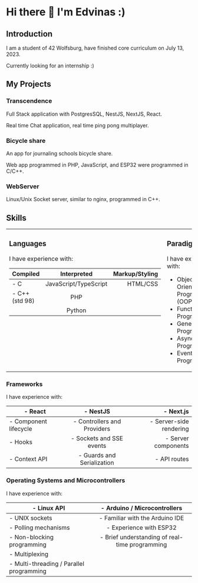 # Hi there 👋 I'm Edvinas :)

## Introduction

I am a student of 42 Wolfsburg, have finished core curriculum on July 13, 2023.

Currently looking for an internship :)

## My Projects

### Transcendence

Full Stack application with PostgresSQL, NestJS, NextJS, React. 

Real time Chat application, real time ping pong multiplayer.

### Bicycle share

An app for journaling schools bicycle share.

Web app programmed in PHP, JavaScript, and ESP32 were programmed in C/C++.

### WebServer

Linux/Unix Socket server, similar to nginx, programmed in C++.

## Skills

<table>
<tr>
<td valign="top" width="50%">

### Languages

I have experience with:

| Compiled      | Interpreted            | Markup/Styling |
|---------------|:----------------------:|---------------:|
| - C           | JavaScript/TypeScript  | HTML/CSS       |
| - C++ (std 98)| PHP                    |                |
|               | Python                 |                |

</td>
<td valign="top" width="50%">

### Paradigms

I have experience with:

- Object-Oriented Programming (OOP)
- Functional Programming
- Generic Programming
- Asynchronous Programming
- Event-Driven Programming

</td>
</tr>
</table>

### Frameworks

I have experience with:

| - React         | - NestJS                    | - Next.js                 |
|-----------------|:---------------------------:|--------------------------:|
| - Component lifecycle  | - Controllers and Providers | - Server-side rendering |
| - Hooks             | - Sockets and SSE events    | - Server components      |
| - Context API        | - Guards and Serialization  | - API routes             |


### Operating Systems and Microcontrollers

I have experience with:

| - Linux API                     | - Arduino / Microcontrollers |
|---------------------------------|:----------------------------:|
| - UNIX sockets                  | - Familiar with the Arduino IDE    |
| - Polling mechanisms            | - Experience with ESP32            |
| - Non-blocking programming      | - Brief understanding of real-time programming |
| - Multiplexing                  |
| - Multi-threading / Parallel programming |

